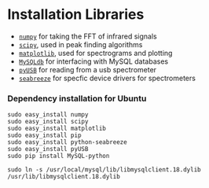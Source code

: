 # Installation Libraries

* [`numpy`](http://www.numpy.org/) for taking the FFT of infrared signals
* [`scipy`](http://www.scipy.org/), used in peak finding algorithms
* [`matplotlib`](http://matplotlib.org/), used for spectrograms and plotting
* [`MySQLdb`](http://mysql-python.sourceforge.net/MySQLdb.html) for interfacing with MySQL databases
* [`pyUSB`](https://walac.github.io/pyusb/) for reading from a usb spectrometer
* [`seabreeze`](http://oceanoptics.com/product/seabreeze/) for specfic device drivers for spectrometers

### Dependency installation for Ubuntu

```
sudo easy_install numpy
sudo easy_install scipy
sudo easy_install matplotlib
sudo easy_install pip
sudo easy_install python-seabreeze
sudo easy_install pyUSB
sudo pip install MySQL-python

sudo ln -s /usr/local/mysql/lib/libmysqlclient.18.dylib /usr/lib/libmysqlclient.18.dylib
```
